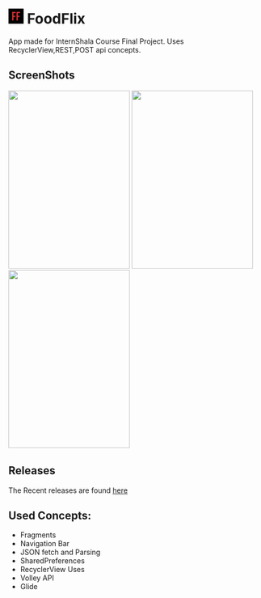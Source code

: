 # <img src="https://github.com/Sharkaboi/FoodFlix/blob/master/app/src/main/res/mipmap-ldpi/ic_launcher.png" width="30" height="30"/> FoodFlix<BR> 
App made for InternShala Course Final Project. Uses RecyclerView,REST,POST api concepts.
<BR>
## ScreenShots<BR>
<img src="https://i.imgur.com/30LhL7z.png" width="240" height="352" />  <img src="https://i.imgur.com/ZXTKmGL.png" width="240" height="352" />  <img src="https://i.imgur.com/0aGH4ME.png" width="240" height="352" /><BR>

## Releases <BR>
The Recent releases are found [here](https://github.com/Sharkaboi/FoodFlix/releases)

## Used Concepts:
* Fragments
* Navigation Bar
* JSON fetch and Parsing
* SharedPreferences
* RecyclerView Uses
* Volley API
* Glide

